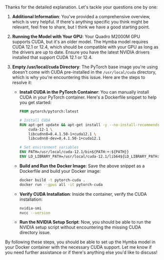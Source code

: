 Thanks for the detailed explanation. Let's tackle your questions one by one:

1. **Additional Information**: You've provided a comprehensive overview, which is very helpful. If there's anything specific you think might be relevant, feel free to share, but I think we have a good starting point.

2. **Running the Model with Your GPU**: Your Quadro M2000M GPU supports CUDA, but it's an older model. The Hymba model requires CUDA 12.1 or 12.4, which should be compatible with your GPU as long as the drivers are up to date. Ensure you have the latest NVIDIA drivers installed that support CUDA 12.1 or 12.4.

3. **Empty /usr/local/cuda Directory**: The PyTorch base image you're using doesn't come with CUDA pre-installed in the `/usr/local/cuda` directory, which is why you're encountering this issue. Here are the steps to resolve it:

   - **Install CUDA in the PyTorch Container**: You can manually install CUDA in your PyTorch container. Here's a Dockerfile snippet to help you get started:
     ```dockerfile
     FROM pytorch/pytorch:latest

     # Install CUDA
     RUN apt-get update && apt-get install -y --no-install-recommends \
         cuda-12-1 \
         libcudnn8=8.4.1.50-1+cuda12.1 \
         libcudnn8-dev=8.4.1.50-1+cuda12.1

     # Set environment variables
     ENV PATH=/usr/local/cuda-12.1/bin${PATH:+:${PATH}}
     ENV LD_LIBRARY_PATH=/usr/local/cuda-12.1/lib64${LD_LIBRARY_PATH:+:${LD_LIBRARY_PATH}}
     ```

   - **Build and Run the Docker Image**: Save the above snippet as a Dockerfile and build your Docker image:
     ```bash
     docker build -t pytorch-cuda .
     docker run --gpus all -it pytorch-cuda
     ```

   - **Verify CUDA Installation**: Inside the container, verify the CUDA installation:
     ```bash
     nvidia-smi
     nvcc --version
     ```

   - **Run the NVIDIA Setup Script**: Now, you should be able to run the NVIDIA setup script without encountering the missing CUDA directory issue.

By following these steps, you should be able to set up the Hymba model in your Docker container with the necessary CUDA support. Let me know if you need further assistance or if there's anything else you'd like to discuss!